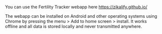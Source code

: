 You can use the Fertility Tracker webapp here https://zikalify.github.io/

The webapp can be installed on Android and other operating systems using Chrome by pressing the menu > Add to home screen > install. 
It works offline and all data is stored locally and never transmitted anywhere.
